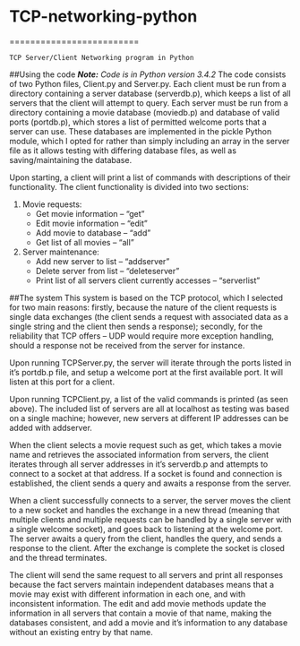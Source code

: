 # TCP-networking-python
=========================

    TCP Server/Client Networking program in Python

##Using the code
_**Note:** Code is in Python version 3.4.2_
The code consists of two Python files, Client.py and Server.py. Each client must be run from a directory containing a server database (serverdb.p), which keeps a list of all servers that the client will attempt to query. Each server must be run from a directory containing a movie database (moviedb.p) and database of valid ports (portdb.p), which stores a list of permitted welcome ports that a server can use. These databases are implemented in the pickle Python module, which I opted for rather than simply including an array in the server file as it allows testing with differing database files, as well as saving/maintaining the database.

Upon starting, a client will print a list of commands with descriptions of their functionality. The client functionality is divided into two sections:
    
1. Movie requests:
    - Get movie information – “get” 
    - Edit movie information – “edit” 
    - Add movie to database – “add” 
    - Get list of all movies – “all”
2. Server maintenance:
    - Add new server to list – “addserver”
    - Delete server from list – “deleteserver”
    - Print list of all servers client currently accesses – “serverlist”

##The system
This system is based on the TCP protocol, which I selected for two main reasons: firstly, because the nature of the client requests is single data exchanges (the client sends a request with associated data as a single string and the client then sends a response); secondly, for the reliability that TCP offers – UDP would require more exception handling, should a response not be received from the server for instance.

Upon running TCPServer.py, the server will iterate through the ports listed in it’s portdb.p file, and setup a welcome port at the first available port. It will listen at this port for a client.

Upon running TCPClient.py, a list of the valid commands is printed (as seen above). The included list of servers are all at localhost as testing was based on a single machine; however, new servers at different IP addresses can be added with addserver.

When the client selects a movie request such as get, which takes a movie name and retrieves the associated information from servers, the client iterates through all server addresses in it’s serverdb.p and attempts to connect to a socket at that address. If a socket is found and connection is established, the client sends a query and awaits a response from the server.

When a client successfully connects to a server, the server moves the client to a new socket and handles the exchange in a new thread (meaning that multiple clients and multiple requests can be handled by a single server with a single welcome socket), and goes back to listening at the welcome port. The server awaits a query from the client, handles the query, and sends a response to the client. After the exchange is complete the socket is closed and the thread terminates.

The client will send the same request to all servers and print all responses because the fact servers maintain independent databases means that a movie may exist with different information in each one, and with inconsistent information. The edit and add movie methods update the information in all servers that contain a movie of that name, making the databases consistent, and add a movie and it’s information to any database without an existing entry by that name.
